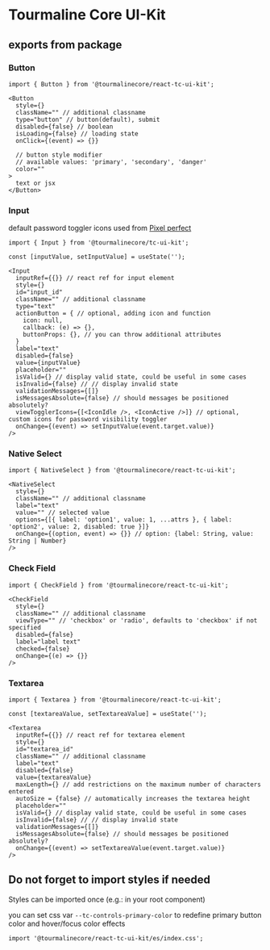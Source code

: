 # Tourmaline Core UI-Kit

## exports from package

### Button
```JSX
import { Button } from '@tourmalinecore/react-tc-ui-kit';

<Button
  style={}
  className="" // additional classname
  type="button" // button(default), submit
  disabled={false} // boolean
  isLoading={false} // loading state
  onClick={(event) => {}}

  // button style modifier
  // available values: 'primary', 'secondary', 'danger'
  color=""
>
  text or jsx
</Button>
```

### Input
default password toggler icons used from [Pixel perfect](https://www.flaticon.com/authors/pixel-perfect)

```JSX
import { Input } from '@tourmalinecore/tc-ui-kit';

const [inputValue, setInputValue] = useState('');

<Input
  inputRef={{}} // react ref for input element
  style={}
  id="input_id"
  className="" // additional classname
  type="text"
  actionButton = { // optional, adding icon and function
    icon: null,
    callback: (e) => {},
    buttonProps: {}, // you can throw additional attributes
  }
  label="text"
  disabled={false}
  value={inputValue}
  placeholder=""
  isValid={} // display valid state, could be useful in some cases
  isInvalid={false} // // display invalid state
  validationMessages={[]}
  isMessagesAbsolute={false} // should messages be positioned absolutely?
  viewTogglerIcons={[<IconIdle />, <IconActive />]} // optional, custom icons for password visibility toggler
  onChange={(event) => setInputValue(event.target.value)}
/>
```

### Native Select
```JSX
import { NativeSelect } from '@tourmalinecore/react-tc-ui-kit';

<NativeSelect
  style={}
  className="" // additional classname
  label="text"
  value="" // selected value
  options={[{ label: 'option1', value: 1, ...attrs }, { label: 'option2', value: 2, disabled: true }]}
  onChange={(option, event) => {}} // option: {label: String, value: String | Number}
/>
```

### Check Field
```JSX
import { CheckField } from '@tourmalinecore/react-tc-ui-kit';

<CheckField
  style={}
  className="" // additional classname
  viewType="" // 'checkbox' or 'radio', defaults to 'checkbox' if not specified
  disabled={false}
  label="label text"
  checked={false}
  onChange={(e) => {}}
/>
```

### Textarea
```JSX
import { Textarea } from '@tourmalinecore/react-tc-ui-kit';

const [textareaValue, setTextareaValue] = useState('');

<Textarea
  inputRef={{}} // react ref for textarea element
  style={}
  id="textarea_id"
  className="" // additional classname
  label="text"
  disabled={false}
  value={textareaValue}
  maxLength={} // add restrictions on the maximum number of characters entered
  autoSize = {false} // automatically increases the textarea height
  placeholder=""
  isValid={} // display valid state, could be useful in some cases
  isInvalid={false} // // display invalid state
  validationMessages={[]}
  isMessagesAbsolute={false} // should messages be positioned absolutely?
  onChange={(event) => setTextareaValue(event.target.value)}
/>
```

## Do not forget to import styles if needed
Styles can be imported once (e.g.: in your root component)

you can set css var `--tc-controls-primary-color` to redefine primary button color and hover/focus color effects

```JSX
import '@tourmalinecore/react-tc-ui-kit/es/index.css';
```
